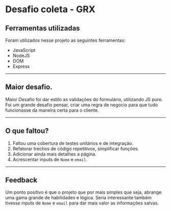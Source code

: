 # Desafio coleta - GRX

## Ferramentas utilizadas

Foram utilizados nesse projeto as seguintes ferramentas:
- JavaScript
- NodeJS
- DOM
- Express

---

## Maior desafio.

Maior Desafio foi dar estilo as validações do formulário, utilizando JS puro. Foi um grande desafio pensar, criar uma regra de negocio para que tudo funcionasse da maneira certa para o cliente.

---

## O que faltou?

1. Faltou uma cobertura de testes unitários e de integração.
2. Refatorar trechos de código repetitivos, simplificar funções.
3. Adicionar ainda mais detalhes a página.
4. Acrescentar inputs de `Nome` e `email`.

---

## Feedback

Um ponto positivo é que o projeto que por mais simples que seja, abrange uma gama grande de habilidades e lógica.
Seria interessante também tivesse inputs de `Nome` e `email` para dar mais valor as informações salvas.